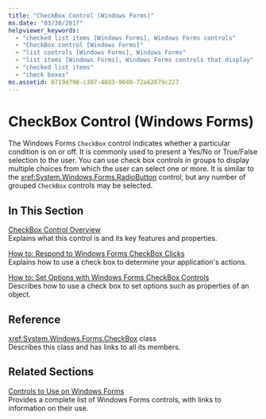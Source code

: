 ```yaml
---
title: "CheckBox Control (Windows Forms)"
ms.date: "03/30/2017"
helpviewer_keywords: 
  - "checked list items [Windows Forms], Windows Forms controls"
  - "CheckBox control [Windows Forms]"
  - "list controls [Windows Forms], Windows Forms"
  - "list items [Windows Forms], Windows Forms controls that display"
  - "checked list items"
  - "check boxes"
ms.assetid: 0719d798-c307-40d3-9040-72a62679c227
---
```

# CheckBox Control (Windows Forms)
The Windows Forms `CheckBox` control indicates whether a particular condition is on or off. It is commonly used to present a Yes/No or True/False selection to the user. You can use check box controls in groups to display multiple choices from which the user can select one or more. It is similar to the <xref:System.Windows.Forms.RadioButton> control, but any number of grouped `CheckBox` controls may be selected.  
  
## In This Section  
 [CheckBox Control Overview](checkbox-control-overview-windows-forms.md)  
 Explains what this control is and its key features and properties.  
  
 [How to: Respond to Windows Forms CheckBox Clicks](how-to-respond-to-windows-forms-checkbox-clicks.md)  
 Explains how to use a check box to determine your application's actions.  
  
 [How to: Set Options with Windows Forms CheckBox Controls](how-to-set-options-with-windows-forms-checkbox-controls.md)  
 Describes how to use a check box to set options such as properties of an object.  
  
## Reference  
 <xref:System.Windows.Forms.CheckBox> class  
 Describes this class and has links to all its members.  
  
## Related Sections  
 [Controls to Use on Windows Forms](controls-to-use-on-windows-forms.md)  
 Provides a complete list of Windows Forms controls, with links to information on their use.
